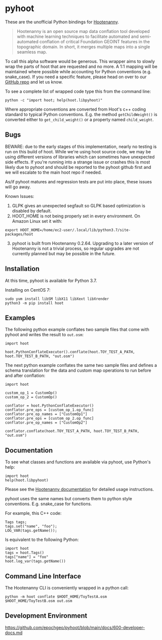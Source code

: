 
# pyhoot

These are the unofficial Python bindings for
[Hootenanny](https://github.com/ngageoint/hootenanny).

> Hootenanny is an open source map data conflation tool developed with machine learning 
> techniques to facilitate automated and semi-automated conflation of critical Foundation 
> GEOINT features in the topographic domain. In short, it merges multiple maps into a single
> seamless map.

To call this alpha software would be generous. This wrapper aims to slowly wrap the parts of hoot
that are requested and no more. A 1:1 mapping will be maintained where possible while accounting
for Python conventions (e.g. snake_case). If you need a specific feature, please head on over to
our [GitHub repo](https://github.com/epochgeo/pyhoot) and let us know.

To see a complete list of wrapped code type this from the command line:

```
python -c "import hoot; help(hoot.libpyhoot)"
```

Where appropriate conventions are converted from Hoot's c++ coding standard to typical Python
conventions. E.g. the method `getChildWeight()` is converted either to `get_child_weight()` or
a property named `child_weight`.

## Bugs

BEWARE: due to the early stages of this implementation, nearly no testing is run on this build of
hoot. While we're using hoot source code, we may be using different versions of libraries which
can sometimes have unexpected side effects. If you're running into a strange issue or crashes this
is most likely due to pyhoot and should be reported to the pyhoot github first and we will
escalate to the main hoot repo if needed.

As/if pyhoot matures and regression tests are put into place, these issues will go away.

Known Issues:

1. GLPK gives an unexpected segfault so GLPK based optimization is disabled by default.
2. HOOT_HOME is not being properly set in every environment. On Amazon Linux set it with:
```
export HOOT_HOME=/home/ec2-user/.local/lib/python3.7/site-packages/hoot
```
3. pyhoot is built from Hootenanny 0.2.64. Upgrading to a later version of Hootenanny is not a 
trivial process, so regular upgrades are not currently planned but may be possible in the future.

## Installation

At this time, pyhoot is available for Python 3.7.

Installing on CentOS 7:

```
sudo yum install libSM libX11 libXext libXrender
python3 -m pip install hoot
```

## Examples

The following python example conflates two sample files that come with pyhoot and writes the result
to `out.osm`:

```
import hoot

hoot.PythonConflateExecutor().conflate(hoot.TOY_TEST_A_PATH, hoot.TOY_TEST_B_PATH, "out.osm")
```

The next python example conflates the same two sample files and defines a schema translation for the
data and custom map operations to run before and after conflation:
```
import hoot

custom_op_1 = CustomOp()
custom_op_2 = CustomOp()

conflator = hoot.PythonConflateExecutor()
conflator.pre_ops = [custom_op_1.op_func]
conflator.pre_op_names = ["CustomOp1"]
conflator.pre_ops = [custom_op_2.op_func]
conflator.pre_op_names = ["CustomOp2"]

conflator.conflate(hoot.TOY_TEST_A_PATH, hoot.TOY_TEST_B_PATH, "out.osm")
```

## Documentation

To see what classes and functions are available via pyhoot, use Python's help:

```
import hoot
help(hoot.libpyhoot)
```

Please see the [Hootenanny documentation](https://github.com/ngageoint/hootenanny/raw/master/docs/HootenannyUserGuide.pdf)
for detailed usage instructions.

pyhoot uses the same names but converts them to python style conventions. E.g. snake_case for
functions.

For example, this C++ code:

```
Tags tags;
tags.set("name", "foo");
LOG_VAR(tags.getName());
```

Is equivalent to the following Python:

```
import hoot
tags = hoot.Tags()
tags["name"] = "foo"
hoot.log_var(tags.getName())
```

Command Line Interface
----------------------

The Hootenanny CLI is conveniently wrapped in a python call:

```
python -m hoot conflate $HOOT_HOME/ToyTestA.osm $HOOT_HOME/ToyTestB.osm out.osm
```

## Development Environment

https://github.com/epochgeo/pyhoot/blob/main/docs/600-developer-docs.md
